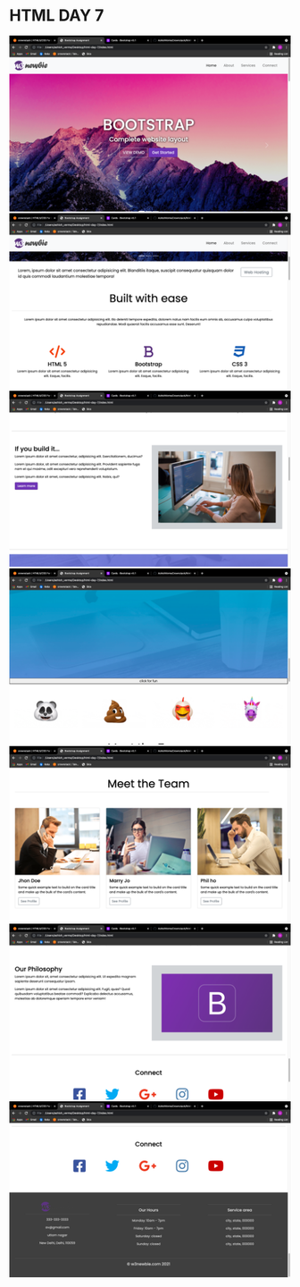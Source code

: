 # HTML DAY 7

![](screenshorts/s1.png)
![](screenshorts/s2.png)
![](screenshorts/s3.png)
![](screenshorts/s4.png)
![](screenshorts/s5.png)
![](screenshorts/s6.png)
![](screenshorts/s7.png)


